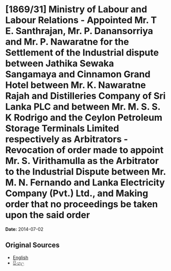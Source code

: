 # [1869/31] Ministry of Labour and Labour Relations - Appointed Mr. T E. Santhrajan, Mr. P. Danansorriya and Mr. P. Nawaratne for the Settlement of the Industrial dispute between Jathika Sewaka Sangamaya and Cinnamon Grand Hotel between Mr. K. Nawaratne Rajah and Distilleries Company of Sri Lanka PLC and between Mr. M. S. S. K Rodrigo and the Ceylon Petroleum Storage Terminals Limited respectively as Arbitrators - Revocation of order made to appoint Mr. S. Virithamulla as the Arbitrator to the Industrial Dispute between Mr. M. N. Fernando and Lanka Electricity Company (Pvt.) Ltd., and Making order that no proceedings be taken upon the said order

**Date:** 2014-07-02

## Original Sources

- [English](https://documents.gov.lk/view/extra-gazettes/2014/7/1869-31_E.pdf)
- [සිංහල](https://documents.gov.lk/view/extra-gazettes/2014/7/1869-31_S.pdf)
